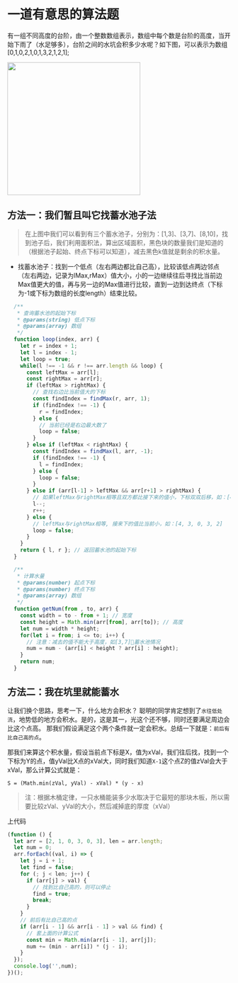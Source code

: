 # 一道有意思的算法题

有一组不同高度的台阶，由一个整数数组表示，数组中每个数是台阶的高度，当开始下雨了（水足够多），台阶之间的水坑会积多少水呢？如下图，可以表示为数组[0,1,0,2,1,0,1,3,2,1,2,1];

<img src="https://s2.ax1x.com/2019/01/17/kpAGz8.png" width="300">

## 方法一：我们暂且叫它找蓄水池子法

> 在上图中我们可以看到有三个蓄水池子，分别为：[1,3]、[3,7]、[8,10]，找到池子后，我们利用面积法，算出区域面积，黑色块的数量我们是知道的（根据池子起始、终点下标可以知道），减去黑色k值就是剩余的积水量。

* 找蓄水池子：找到一个低点（左右两边都比自己高），比较该低点两边邻点（左右两边，记录为lMax,rMax）值大小，小的一边继续往后寻找比当前边Max值更大的值，再与另一边的Max值进行比较，直到一边到达终点（下标为-1或下标为数组的长度length）结束比较。

```javascript
  /**
   * 查询蓄水池的起始下标
   * @params(string) 低点下标
   * @params(array) 数组
   */
  function loop(index, arr) {
    let r = index + 1;
    let l = index - 1;
    let loop = true;
    while(l !== -1 && r !== arr.length && loop) {
      const leftMax = arr[l];
      const rightMax = arr[r];
      if (leftMax > rightMax) {
        // 查找右边比当前值大的下标
        const findIndex = findMax(r, arr, 1);
        if (findIndex !== -1) {
          r = findIndex;
        } else {
          // 当前已经是右边最大数了
          loop = false;
        }
      } else if (leftMax < rightMax) {
        const findIndex = findMax(l, arr, -1);
        if (findIndex !== -1) {
          l = findIndex;
        } else {
          loop = false;
        }
      } else if (arr[l-1] > leftMax && arr[r+1] > rightMax) { 
        // 如果leftMax与rightMax相等且双方都比接下来的值小，下标双双后移，如：[4, 3, 0, 3, 5]
        l--;
        r++;
      } else {
        // leftMax与rightMax相等, 接来下的值比当前小，如：[4, 3, 0, 3, 2]
        loop = false;
      }
    }
    return { l, r }; // 返回蓄水池的起始下标
  }
```

```javascript
  /**
   * 计算水量
   * @params(number) 起点下标
   * @params(number) 终点下标
   * @params(array) 数组
   */
  function getNum(from , to, arr) {
    const width = to - from + 1; // 宽度
    const height = Math.min(arr[from], arr[to]); // 高度
    let num = width * height;
    for(let i = from; i <= to; i++) {
      // 注意：减去的值不能大于高度，如[3,7]蓄水池情况
      num = num - (arr[i] < height ? arr[i] : height); 
    }
    return num;
  }
```

## 方法二：我在坑里就能蓄水

让我们换个思路，思考一下，什么地方会积水？
聪明的同学肯定想到了`水往低处流`，地势低的地方会积水。是的，这是其一，光这个还不够，同时还要满足周边会比这个点高。
那我们假设满足这个两个条件就一定会积水。总结一下就是：`前后有比自己高的点`。

那我们来算这个积水量，假设当前点下标是X，值为xVal，我们往后找，找到一个下标为Y的点，值yVal比X点的xVal大，同时我们知道`X-1`这个点Z的值zVal会大于xVal，那么计算公式就是：

`S = (Math.min(zVal, yVal) - xVal) * (y - x)`

> 注：根据木桶定律，一只水桶能装多少水取决于它最短的那块木板，所以需要比较zVal、yVal的大小，然后减掉底的厚度（xVal）

上代码

```javascript
(function () {
  let arr = [2, 1, 0, 3, 0, 3], len = arr.length;
  let num = 0;
  arr.forEach((val, i) => {
    let j = i + 1;
    let find = false;
    for (; j < len; j++) {
      if (arr[j] > val) {
        // 找到比自己高的，则可以停止
        find = true;
        break;
      }
    }
    // 前后有比自己高的点
    if (arr[i - 1] && arr[i - 1] > val && find) {
      // 套上面的计算公式
      const min = Math.min(arr[i - 1], arr[j]);
      num += (min - arr[i]) * (j - i);
    }
  });
  console.log('',num);
})();
```